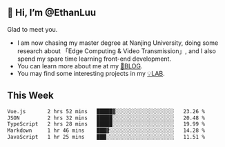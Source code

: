 ## 👋 Hi, I’m @EthanLuu

Glad to meet you.

- I am now chasing my master degree at Nanjing University, doing some research about 「Edge Computing & Video Transmission」, and I also spend my spare time learning front-end development.
- You can learn more about me at my [📝BLOG](https://blog.ethanloo.cn).
- You may find some interesting projects in my [💡LAB](https://lab.ethanloo.cn).

## This Week
<!--START_SECTION:waka-->

```txt
Vue.js       2 hrs 52 mins   █████▓░░░░░░░░░░░░░░░░░░░   23.26 %
JSON         2 hrs 32 mins   █████░░░░░░░░░░░░░░░░░░░░   20.48 %
TypeScript   2 hrs 28 mins   █████░░░░░░░░░░░░░░░░░░░░   19.99 %
Markdown     1 hr 46 mins    ███▓░░░░░░░░░░░░░░░░░░░░░   14.28 %
JavaScript   1 hr 25 mins    ███░░░░░░░░░░░░░░░░░░░░░░   11.51 %
```

<!--END_SECTION:waka-->
